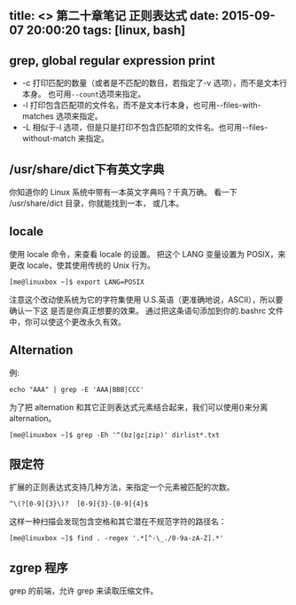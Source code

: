 title: <<The Linux Command Line>> 第二十章笔记 正则表达式
date: 2015-09-07 20:00:20
tags: [linux, bash]
---
## grep, global regular expression print
* -c     打印匹配的数量（或者是不匹配的数目，若指定了-v 选项），而不是文本行本身。 也可用`--count`选项来指定。
* -l     打印包含匹配项的文件名，而不是文本行本身，也可用--files-with-matches 选项来指定。
* -L     相似于-l 选项，但是只是打印不包含匹配项的文件名。也可用--files-without-match 来指定。

## /usr/share/dict下有英文字典
你知道你的 Linux 系统中带有一本英文字典吗？千真万确。
看一下 /usr/share/dict 目录，你就能找到一本， 或几本。

## locale
使用 locale 命令，来查看 locale 的设置。
把这个 LANG 变量设置为 POSIX，来更改 locale，使其使用传统的 Unix 行为。
```
[me@linuxbox ~]$ export LANG=POSIX
```
注意这个改动使系统为它的字符集使用 U.S.英语（更准确地说，ASCII），所以要确认一下这 是否是你真正想要的效果。
通过把这条语句添加到你的.bashrc 文件中，你可以使这个更改永久有效。

## Alternation
例: 
```
echo "AAA" | grep -E 'AAA|BBB|CCC'
```
为了把 alternation 和其它正则表达式元素结合起来，我们可以使用()来分离 alternation。
```
[me@linuxbox ~]$ grep -Eh '^(bz|gz|zip)' dirlist*.txt
```

## 限定符
扩展的正则表达式支持几种方法，来指定一个元素被匹配的次数。
```
^\(?[0-9]{3}\)?  [0-9]{3}-[0-9]{4}$
```
这样一种扫描会发现包含空格和其它潜在不规范字符的路径名：
```
[me@linuxbox ~]$ find . -regex '.*[^-\_./0-9a-zA-Z].*'
```

## zgrep 程序
grep 的前端，允许 grep 来读取压缩文件。


